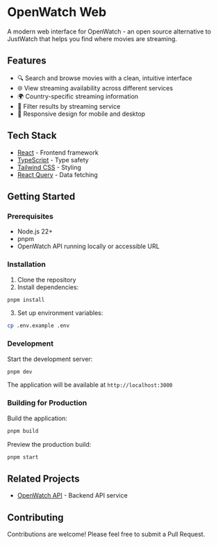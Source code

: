 # OpenWatch Web

A modern web interface for OpenWatch - an open source alternative to JustWatch that helps you find where movies are streaming.

## Features

- 🔍 Search and browse movies with a clean, intuitive interface
- 🌐 View streaming availability across different services
- 🌍 Country-specific streaming information
- 🎯 Filter results by streaming service
- 📱 Responsive design for mobile and desktop

## Tech Stack

- [React](https://reactjs.org/) - Frontend framework
- [TypeScript](https://www.typescriptlang.org/) - Type safety
- [Tailwind CSS](https://tailwindcss.com/) - Styling
- [React Query](https://tanstack.com/query/latest) - Data fetching

## Getting Started

### Prerequisites

- Node.js 22+
- pnpm
- OpenWatch API running locally or accessible URL

### Installation

1. Clone the repository
2. Install dependencies:

```bash
pnpm install
```

3. Set up environment variables:

```bash
cp .env.example .env
```

### Development

Start the development server:

```bash
pnpm dev
```

The application will be available at `http://localhost:3000`

### Building for Production

Build the application:

```bash
pnpm build
```

Preview the production build:

```bash
pnpm start
```

## Related Projects

- [OpenWatch API](https://github.com/tracktr/openwatch-api) - Backend API service

## Contributing

Contributions are welcome! Please feel free to submit a Pull Request.
